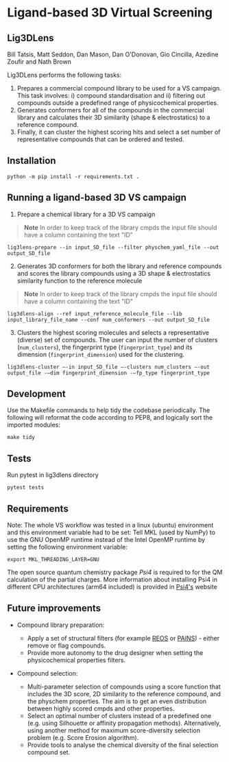 # Ligand-based 3D Virtual Screening
## Lig3DLens
Bill Tatsis, Matt Seddon, Dan Mason, Dan O'Donovan, Gio Cincilla, Azedine Zoufir and Nath Brown

Lig3DLens performs the following tasks:
1. Prepares a commercial compound library to be used for a VS campaign. This task
involves: i) compound standardisation and ii) filtering out compounds outside a predefined range of physicochemical properties.
2. Generates conformers for all of the compounds in the commercial library and calculates their 3D similarity (shape & electrostatics) to a reference compound.
3. Finally, it can cluster the highest scoring hits and select a set number of representative compounds that can be ordered and tested.


## Installation

```
python -m pip install -r requirements.txt .
```

## Running a ligand-based 3D VS campaign

1. Prepare a chemical library for a 3D VS campaign
> **Note**
> In order to keep track of the library cmpds the input file should have a column containing the text "ID"

```
lig3lens-prepare --in input_SD_file --filter physchem_yaml_file --out output_SD_file
```

2. Generates 3D conformers for both the library and reference compounds and scores the library compounds using a 3D shape & electrostatics similarity function to the reference molecule
> **Note**
> In order to keep track of the library cmpds the input file should have a column containing the text "ID"

```
lig3dlens-align --ref input_reference_molecule_file --lib input_library_file_name --conf num_conformers --out output_SD_file
```

3. Clusters the highest scoring molecules and selects a representative (diverse) set of compounds. The user can input the number of clusters (`num_clusters`), the fingerprint type (`fingerprint_type`) and its dimension (`fingerprint_dimension`) used for the clustering.
```
lig3dlens-cluster –-in input_SD_file –-clusters num_clusters –-out output_file -–dim fingerprint_dimension -–fp_type fingerprint_type
```

## Development

Use the Makefile commands to help tidy the codebase periodically. The following will reformat the code according to PEP8, and logically sort the imported modules:
```
make tidy
```

## Tests
Run pytest in lig3dlens directory
```
pytest tests
```

## Requirements

Note: The whole VS workflow was tested in a linux (ubuntu) environment and this environment variable had to be set:
Tell MKL (used by NumPy) to use the GNU OpenMP runtime instead of the Intel OpenMP runtime by setting the following environment variable:
```
export MKL_THREADING_LAYER=GNU
```
The open source quantum chemistry package *Psi4* is required to for the QM calculation of the partial charges.
More information about installing Psi4 in different CPU architectures (arm64 included) is provided in  [Psi4's](https://psicode.org/installs/v182/) website 

## Future improvements
- Compound library preparation: 
    * Apply a set of structural filters (for example [REOS](https://www.nature.com/articles/nrd1063) or [PAINS](https://pubs.acs.org/doi/10.1021/jm901137j)) - either remove or flag compounds.
    * Provide more autonomy to the drug designer when setting the physicochemical properties filters.

- Compound selection: 
    * Multi-parameter selection of compounds using a score function that includes the 3D score, 2D similarity to the reference compound, and the physchem properties. The aim is to get an even distribution between highly scored cmpds and other properties.
    * Select an optimal number of clusters instead of a predefined one (e.g. using Silhouette or affinity propagation methods). Alternatively, using another method for maximum score-diversity selection problem (e.g. Score Erosion algorithm).
    * Provide tools to analyse the chemical diversity of the final selection compound set.
